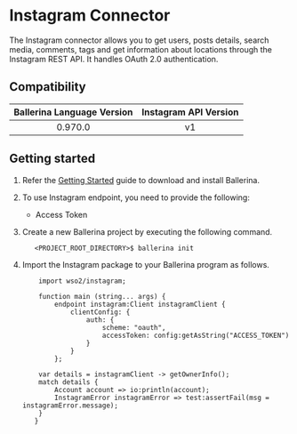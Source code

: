 # Instagram Connector

The Instagram connector allows you to get users, posts details, search media, comments, tags and get information about
locations through the Instagram REST API. It handles OAuth 2.0 authentication.

## Compatibility

| Ballerina Language Version  | Instagram API Version |
|:---------------------------:|:---------------------:|
| 0.970.0                     | v1                    |

## Getting started

1.  Refer the [Getting Started](https://ballerina.io/learn/getting-started/) guide to download and install Ballerina.

2.  To use Instagram endpoint, you need to provide the following:

       - Access Token

3. Create a new Ballerina project by executing the following command.

	```shell
	   <PROJECT_ROOT_DIRECTORY>$ ballerina init
	```

4. Import the Instagram package to your Ballerina program as follows.

	```ballerina
	    import wso2/instagram;

	    function main (string... args) {
            endpoint instagram:Client instagramClient {
                clientConfig: {
                    auth: {
                        scheme: "oauth",
                        accessToken: config:getAsString("ACCESS_TOKEN")
                    }
                }
            };

		var details = instagramClient -> getOwnerInfo();
		match details {
		    Account account => io:println(account);
		    InstagramError instagramError => test:assertFail(msg = instagramError.message);
		}
	   }
	```
